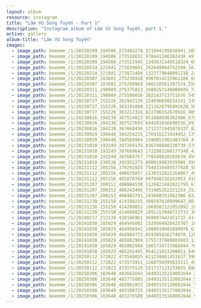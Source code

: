 ```yaml
---
layout: album
resource: instagram
title: "Lâm Vũ Song Tuyến - Part 1"
description: "Instagram album of Lâm Vũ Song Tuyến, part 1."
active: gallery
album-title: "Lâm Vũ Song Tuyến"
images:
  - image_path: beeemm_/1/20220209_194506_273483278_521994195818941_2655380980486924829_n.jpg
  - image_path: beeemm_/1/20220209_194506_273518032_978441346382438_4977357916142349547_n.jpg
  - image_path: beeemm_/1/20220209_194506_273521945_1342631349518324_6918302484164586602_n.jpg
  - image_path: beeemm_/1/20220214_221041_273839691_242649964742599_1614756487695559142_n.jpg
  - image_path: beeemm_/1/20220214_221041_273872494_1323779648091238_2499499681543114727_n.jpg
  - image_path: beeemm_/1/20220307_183601_275236918_4907614215961186_656983971680708688_n.jpg
  - image_path: beeemm_/1/20220307_183601_275299969_340110561397574_5593214314335629583_n.jpg
  - image_path: beeemm_/1/20220311_190909_275375813_1680257149000605_7303232055090261647_n.jpg
  - image_path: beeemm_/1/20220311_190909_275586016_382143713751876_5455573223973563128_n.jpg
  - image_path: beeemm_/1/20230727_155226_362942139_224696030534141_3390861603972915530_n.jpg
  - image_path: beeemm_/1/20230727_155226_363191888_2211626795891620_502731764753292536_n.jpg
  - image_path: beeemm_/1/20230727_155226_363212324_822796552670916_9059078683027892709_n.jpg
  - image_path: beeemm_/1/20230816_184230_367514823_851888936362906_6752879527870499644_n.jpg
  - image_path: beeemm_/1/20230816_184230_367527693_684161016890556_6910062811885689167_n.jpg
  - image_path: beeemm_/1/20230816_184230_367660436_1712371945878337_8289546928539748401_n.jpg
  - image_path: beeemm_/1/20230929_190448_384254215_276916221934452_1753996923659091306_n.jpg
  - image_path: beeemm_/1/20230929_190448_384569984_1590651981483764_4748405266119764477_n.jpg
  - image_path: beeemm_/1/20231010_193249_387269135_836748848230739_5793732727475028681_n.jpg
  - image_path: beeemm_/1/20231010_193249_387669643_1722883208177340_4325082637419750928_n.jpg
  - image_path: beeemm_/1/20231010_193249_387669757_770149928202639_4591776757037488329_n.jpg
  - image_path: beeemm_/1/20231018_230536_392952273_880919963555908_856428935137962708_n.jpg
  - image_path: beeemm_/1/20231112_205156_370292925_7344334485577928_5096055583229696962_n.jpg
  - image_path: beeemm_/1/20231112_205156_400635057_1130312821264067_4902004481313868589_n.jpg
  - image_path: beeemm_/1/20231112_205156_401070769_997048238262053_4108086294403833154_n.jpg
  - image_path: beeemm_/1/20231207_200152_408004530_1126821602022795_6746822120167456243_n.jpg
  - image_path: beeemm_/1/20231207_200152_408243406_731405262221253_2520592098176917031_n.jpg
  - image_path: beeemm_/1/20231207_200152_408483791_243088351962306_8325727355953049844_n.jpg
  - image_path: beeemm_/1/20231230_155150_414188255_380597610999647_8038305237491471045_n.jpg
  - image_path: beeemm_/1/20231230_155150_414280052_1069582121052092_2882402235033396783_n.jpg
  - image_path: beeemm_/1/20231230_155150_414689829_1091153948723733_388574972654041199_n.jpg
  - image_path: beeemm_/1/20240217_212139_428186961_369997442451732_4149550837759528866_n.jpg
  - image_path: beeemm_/1/20241030_185029_464945002_1329504928425707_1614840731130808020_n.jpg
  - image_path: beeemm_/1/20241030_185029_464956942_1988039601699976_6348546919306237331_n.jpg
  - image_path: beeemm_/1/20241030_185029_464984773_859365816274078_1280432279942670858_n.jpg
  - image_path: beeemm_/1/20241030_185029_465082969_1755737808603603_1312614026259169938_n.jpg
  - image_path: beeemm_/1/20241030_185029_465082984_1665734733988944_7832368719024638416_n.jpg
  - image_path: beeemm_/1/20241030_185029_465241495_954121013208011_845075244705609384_n.jpg
  - image_path: beeemm_/1/20250112_172822_473548035_611258461451637_5903048283147665755_n.jpg
  - image_path: beeemm_/1/20250112_172822_473573911_1260750395033111_4591995439286619523_n.jpg
  - image_path: beeemm_/1/20250112_172822_473575520_531727123233655_6801181366896600208_n.jpg
  - image_path: beeemm_/1/20250306_183648_482662043_18493135159002844_2553730546996754044_n.jpg
  - image_path: beeemm_/1/20250306_183648_482775005_18493135132002844_5784690985277792992_n.jpg
  - image_path: beeemm_/1/20250306_183648_482862072_18493135120002844_5633146751209895937_n.jpg
  - image_path: beeemm_/1/20250306_183648_483108725_18493135177002844_1287445098697446011_n.jpg
  - image_path: beeemm_/1/20250306_183648_483276589_18493135168002844_5942415663604750801_n.jpg
---
```

